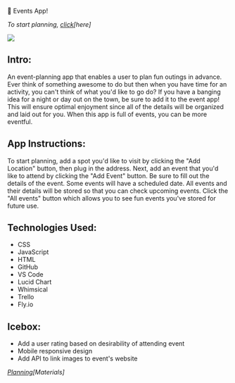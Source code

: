  📅 Events App! 


_To start planning, [click](https://events-application.fly.dev/)[here]_



![](images/ScreenShot.png)



## Intro:

An event-planning app that enables a user to plan fun outings in advance. Ever think of something awesome to do but then when you have time for an activity, you can't think of what you'd like to go do? If you have a banging idea for a night or day out on the town, be sure to add it to the event app! This will ensure optimal enjoyment since all of the details will be organized and laid out for you. When this app is full of events, you can be more eventful. 


## App Instructions:

To start planning, add a spot you'd like to visit by clicking the "Add Location" button, then plug in the address. Next, add an event that you'd like to attend by clicking the "Add Event" button. Be sure to fill out the details of the event. Some events will have a scheduled date. All events and their details will be stored so that you can check upcoming events. Click the "All events" button which allows you to see fun events you've stored for future use.




## Technologies Used:

- CSS 
- JavaScript
- HTML
- GitHub
- VS Code
- Lucid Chart
- Whimsical
- Trello
- Fly.io


## Icebox:
- Add a user rating based on desirability of attending event
- Mobile responsive design
- Add API to link images to event's website



_[Planning](https://events-application.fly.dev/)[Materials]_